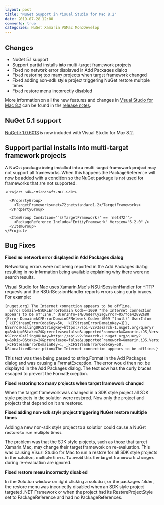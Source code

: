 ```yaml
---
layout: post
title: "NuGet Support in Visual Studio for Mac 8.2"
date: 2019-07-28 12:00
comments: true
categories: NuGet Xamarin VSMac MonoDevelop
---
```


## Changes

   * NuGet 5.1 support
   * Support partial installs into multi-target framework projects
   * Fixed no network error displayed in Add Packages dialog
   * Fixed restoring too many projects when target framework changed
   * Fixed adding non-sdk style project triggering NuGet restore multiple times
   * Fixed restore menu incorrectly disabled

More information on all the new features and changes in [Visual Studio for Mac 8.2](https://www.visualstudio.com/vs/visual-studio-mac/)
can be found in the [release notes](https://docs.microsoft.com/en-us/visualstudio/releasenotes/vs2019-mac-relnotes).

## NuGet 5.1 support

[NuGet 5.1.0.6013](https://docs.microsoft.com/en-us/nuget/release-notes/nuget-5.1-rtm) is now
included with Visual Studio for Mac 8.2.

## Support partial installs into multi-target framework projects

A NuGet package being installed into a multi-target framework project
may not support all frameworks. When this happens the PackageReference
will now be added with a condition so the NuGet package is not used
for frameworks that are not supported.

```
<Project Sdk="Microsoft.NET.Sdk">

  <PropertyGroup>
    <TargetFrameworks>net472;netstandard1.2</TargetFrameworks>
  </PropertyGroup>

  <ItemGroup Condition="'$(TargetFramework)' == 'net472'">
    <PackageReference Include="EntityFramework" Version="6.2.0" />
  </ItemGroup>
</Project>
```

## Bug Fixes

**Fixed no network error displayed in Add Packages dialog**

Networking errors were not being reported in the Add Packages dialog
resulting in no information being available explaining why there were
no search results.

Visual Studio for Mac uses Xamarin.Mac's NSUrlSessionHandler
for HTTP requests and the NSUrlSessionHandler reports errors
using curly braces. For example:

```
[nuget.org] The Internet connection appears to be offline.
  Error Domain=NSURLErrorDomain Code=-1009 "The Internet connection appears to be offline." UserInfo={NSUnderlyingError=0x7fce42892a80 {Error Domain=kCFErrorDomainCFNetwork Code=-1009 "(null)" UserInfo={_kCFStreamErrorCodeKey=50, _kCFStreamErrorDomainKey=1}}, NSErrorFailingURLStringKey=https://api-v2v3search-1.nuget.org/query?q=&skip=0&take=26&prerelease=false&supportedFramework=Xamarin.iOS,Version=v1.0&semVerLevel=2.0.0, NSErrorFailingURLKey=https://api-v2v3search-1.nuget.org/query?q=&skip=0&take=26&prerelease=false&supportedFramework=Xamarin.iOS,Version=v1.0&semVerLevel=2.0.0, _kCFStreamErrorDomainKey=1, _kCFStreamErrorCodeKey=50, NSLocalizedDescription=The Internet connection appears to be offline.}
```

This text was then being passed to string.Format in the Add Packages
dialog and was causing a FormatException. The error would then not be
displayed in the Add Packages dialog. The text now has the curly braces
escaped to prevent the FormatException.

**Fixed restoring too many projects when target framework changed**

When the target framework was changed in a SDK style project all SDK style
projects in the solution were restored. Now only the project and
projects that depend on it are restored.

**Fixed adding non-sdk style project triggering NuGet restore multiple times**

Adding a new non-sdk style project to a solution could cause a NuGet
restore to run multiple times.

The problem was that the SDK style projects, such as those that target
Xamarin.Mac, may change their target framework on re-evaluation. This
was causing Visual Studio for Mac
to run a restore for all SDK style projects in the solution, multiple
times. To avoid this the target framework changes during re-evaluation
are ignored.

**Fixed restore menu incorrectly disabled**

In the Solution window on right clicking a solution, or the packages folder, the restore
menu was incorrectly disabled when an SDK style project targeted .NET Framework
or when the project had its RestoreProjectStyle set to PackageReference and
had no PackageReferences.
